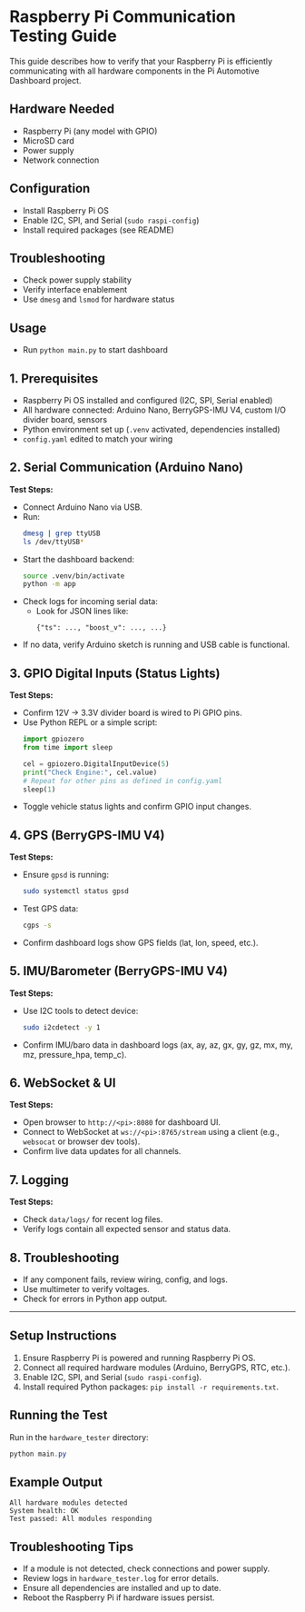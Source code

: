 # Raspberry Pi Communication Testing Guide

This guide describes how to verify that your Raspberry Pi is efficiently communicating with all hardware components in the Pi Automotive Dashboard project.

## Hardware Needed
- Raspberry Pi (any model with GPIO)
- MicroSD card
- Power supply
- Network connection

## Configuration
- Install Raspberry Pi OS
- Enable I2C, SPI, and Serial (`sudo raspi-config`)
- Install required packages (see README)

## Troubleshooting
- Check power supply stability
- Verify interface enablement
- Use `dmesg` and `lsmod` for hardware status

## Usage
- Run `python main.py` to start dashboard

## 1. Prerequisites

- Raspberry Pi OS installed and configured (I2C, SPI, Serial enabled)
- All hardware connected: Arduino Nano, BerryGPS-IMU V4, custom I/O divider board, sensors
- Python environment set up (`.venv` activated, dependencies installed)
- `config.yaml` edited to match your wiring

## 2. Serial Communication (Arduino Nano)

**Test Steps:**
- Connect Arduino Nano via USB.
- Run:  
	```sh
	dmesg | grep ttyUSB
	ls /dev/ttyUSB*
	```
- Start the dashboard backend:
	```sh
	source .venv/bin/activate
	python -m app
	```
- Check logs for incoming serial data:
	- Look for JSON lines like:
		```
		{"ts": ..., "boost_v": ..., ...}
		```
- If no data, verify Arduino sketch is running and USB cable is functional.

## 3. GPIO Digital Inputs (Status Lights)

**Test Steps:**
- Confirm 12V → 3.3V divider board is wired to Pi GPIO pins.
- Use Python REPL or a simple script:
	```python
	import gpiozero
	from time import sleep

	cel = gpiozero.DigitalInputDevice(5)
	print("Check Engine:", cel.value)
	# Repeat for other pins as defined in config.yaml
	sleep(1)
	```
- Toggle vehicle status lights and confirm GPIO input changes.

## 4. GPS (BerryGPS-IMU V4)

**Test Steps:**
- Ensure `gpsd` is running:
	```sh
	sudo systemctl status gpsd
	```
- Test GPS data:
	```sh
	cgps -s
	```
- Confirm dashboard logs show GPS fields (lat, lon, speed, etc.).

## 5. IMU/Barometer (BerryGPS-IMU V4)

**Test Steps:**
- Use I2C tools to detect device:
	```sh
	sudo i2cdetect -y 1
	```
- Confirm IMU/baro data in dashboard logs (ax, ay, az, gx, gy, gz, mx, my, mz, pressure_hpa, temp_c).

## 6. WebSocket & UI

**Test Steps:**
- Open browser to `http://<pi>:8080` for dashboard UI.
- Connect to WebSocket at `ws://<pi>:8765/stream` using a client (e.g., `websocat` or browser dev tools).
- Confirm live data updates for all channels.

## 7. Logging

**Test Steps:**
- Check `data/logs/` for recent log files.
- Verify logs contain all expected sensor and status data.

## 8. Troubleshooting

- If any component fails, review wiring, config, and logs.
- Use multimeter to verify voltages.
- Check for errors in Python app output.

---

## Setup Instructions
1. Ensure Raspberry Pi is powered and running Raspberry Pi OS.
2. Connect all required hardware modules (Arduino, BerryGPS, RTC, etc.).
3. Enable I2C, SPI, and Serial (`sudo raspi-config`).
4. Install required Python packages: `pip install -r requirements.txt`.

## Running the Test
Run in the `hardware_tester` directory:
```powershell
python main.py
```

## Example Output
```
All hardware modules detected
System health: OK
Test passed: All modules responding
```

## Troubleshooting Tips
- If a module is not detected, check connections and power supply.
- Review logs in `hardware_tester.log` for error details.
- Ensure all dependencies are installed and up to date.
- Reboot the Raspberry Pi if hardware issues persist.
